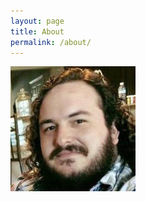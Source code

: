 ```yaml
---
layout: page
title: About
permalink: /about/
---
```


<img src="/images/MattHarrison.jpg" height="200" width="200" class="inline-left" align="top" title="Matt Harrison" alt="Matt Harrison" />
